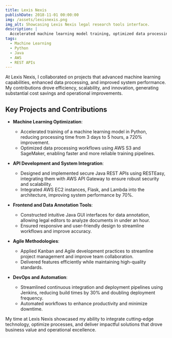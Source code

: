 ```yaml
---
title: Lexis Nexis
publishDate: 2018-11-01 00:00:00
img: /assets/lexisnexis.png
img_alt: Showcasing Lexis Nexis legal research tools interface.
description: |
  Accelerated machine learning model training, optimized data processing with AWS, and developed secure REST APIs, while collaborating on Python and Java projects to enhance document analysis and system performance.
tags:
  - Machine Learning
  - Python
  - Java
  - AWS
  - REST APIs
---
```


At Lexis Nexis, I collaborated on projects that advanced machine learning capabilities, enhanced data processing, and improved system performance. My contributions drove efficiency, scalability, and innovation, generating substantial cost savings and operational improvements.

## Key Projects and Contributions

- **Machine Learning Optimization**:
    - Accelerated training of a machine learning model in Python, reducing processing time from 3 days to 5 hours, a 720% improvement.
    - Optimized data processing workflows using AWS S3 and SageMaker, enabling faster and more reliable training pipelines.

- **API Development and System Integration**:
    - Designed and implemented secure Java REST APIs using RESTEasy, integrating them with AWS API Gateway to ensure robust security and scalability.
    - Integrated AWS EC2 instances, Flask, and Lambda into the architecture, improving system performance by 70%.

- **Frontend and Data Annotation Tools**:
    - Constructed intuitive Java GUI interfaces for data annotation, allowing legal editors to analyze documents in under an hour.
    - Ensured responsive and user-friendly design to streamline workflows and improve accuracy.

- **Agile Methodologies**:
    - Applied Kanban and Agile development practices to streamline project management and improve team collaboration.
    - Delivered features efficiently while maintaining high-quality standards.

- **DevOps and Automation**:
    - Streamlined continuous integration and deployment pipelines using Jenkins, reducing build times by 30% and doubling deployment frequency.
    - Automated workflows to enhance productivity and minimize downtime.

My time at Lexis Nexis showcased my ability to integrate cutting-edge technology, optimize processes, and deliver impactful solutions that drove business value and operational excellence.
